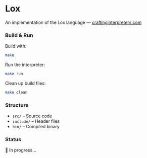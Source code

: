 # Lox

An implementation of the Lox language — [craftinginterpreters.com](https://craftinginterpreters.com)

### Build & Run

Build with:

```bash
make
````

Run the interpreter:

```bash
make run
```

Clean up build files:

```bash
make clean
```

### Structure

* `src/` – Source code
* `include/` – Header files
* `bin/` – Compiled binary

### Status

🚧 In progress...

